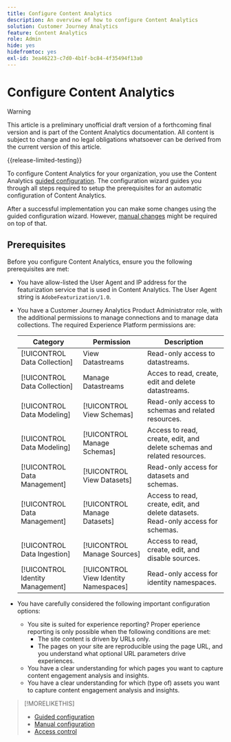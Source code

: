 ```yaml
---
title: Configure Content Analytics
description: An overview of how to configure Content Analytics
solution: Customer Journey Analytics
feature: Content Analytics
role: Admin
hide: yes
hidefromtoc: yes
exl-id: 3ea46223-c7d0-4b1f-bc84-4f35494f13a0
---
```

# Configure Content Analytics

>[!WARNING]
>
>This article is a preliminary unofficial draft version of a forthcoming final version and is part of the Content Analytics documentation. All content is subject to change and no legal obligations whatsoever can be derived from the current version of this article.  
>

{{release-limited-testing}}


To configure Content Analytics for your organization, you use the Content Analytics [guided configuration](guided.md). The configuration wizard guides you through all steps required to setup the prerequisites for an automatic configuration of Content Analytics.

After a successful implementation you can make some changes using the guided configuration wizard. However, [manual changes](manual.md) might be required on top of that.

## Prerequisites

Before you configure Content Analytics, ensure you the following prerequisites are met:

* You have allow-listed the User Agent and IP address for the featurization service that is used in Content Analytics. The User Agent string is `AdobeFeaturization/1.0`.
* You have a Customer Journey Analytics Product Administrator role, with the additional permissions to manage connections and to manage data collections. The required Experience Platform permissions are:
  
  | Category | Permission | Description |
  |---|---|---|
  | [!UICONTROL Data Collection] | View Datastreams | Read-only access to datastreams. |
  | [!UICONTROL Data Collection] | Manage Datastreams | Acces to read, create, edit and delete datastreams. |
  | [!UICONTROL Data Modeling] | [!UICONTROL View Schemas] | Read-only access to schemas and related resources. |
  | [!UICONTROL Data Modeling] | [!UICONTROL Manage Schemas] | Access to read, create, edit, and delete schemas and related resources. |
  | [!UICONTROL Data Management] | [!UICONTROL View Datasets] | Read-only access for datasets and schemas. |
  | [!UICONTROL Data Management] | [!UICONTROL Manage Datasets] | Access to read, create, edit, and delete datasets. Read-only access for schemas. |
  | [!UICONTROL Data Ingestion] | [!UICONTROL Manage Sources] | Access to read, create, edit, and disable sources. |
  | [!UICONTROL Identity Management] | [!UICONTROL View Identity Namespaces] | Read-only access for identity namespaces. |

* You have carefully considered the following important configuration options:

  * You site is suited for experience reporting? Proper eperience reporting is only possible when the following conditions are met:
    * The site content is driven by URLs only.
    * The pages on your site are reproducible using the page URL, and you understand what optional URL parameters drive experiences.
  * You have a clear understanding for which pages you want to capture content engagement analysis and insights.
  * You have a clear understanding for which (type of) assets you want to capture content engagement analysis and insights.

    
>
>[!MORELIKETHIS]
>
>* [Guided configuration](guided.md)
>* [Manual configuration](manual.md)
>* [Access control](/help/technotes/access-control.md)
>


